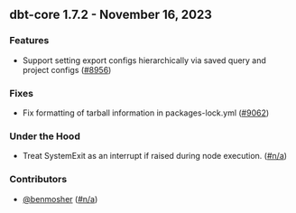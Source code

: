 ## dbt-core 1.7.2 - November 16, 2023

### Features

- Support setting export configs hierarchically via saved query and project configs ([#8956](https://github.com/dbt-labs/dbt-core/issues/8956))

### Fixes

- Fix formatting of tarball information in packages-lock.yml ([#9062](https://github.com/dbt-labs/dbt-core/issues/9062))

### Under the Hood

- Treat SystemExit as an interrupt if raised during node execution. ([#n/a](https://github.com/dbt-labs/dbt-core/issues/n/a))

### Contributors
- [@benmosher](https://github.com/benmosher) ([#n/a](https://github.com/dbt-labs/dbt-core/issues/n/a))
